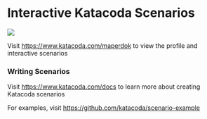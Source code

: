 # Interactive Katacoda Scenarios

[![](http://shields.katacoda.com/katacoda/maperdok/count.svg)](https://www.katacoda.com/maperdok "Get your profile on Katacoda.com")

Visit https://www.katacoda.com/maperdok to view the profile and interactive scenarios

### Writing Scenarios
Visit https://www.katacoda.com/docs to learn more about creating Katacoda scenarios

For examples, visit https://github.com/katacoda/scenario-example
